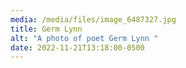 ```yaml
---
media: /media/files/image_6487327.jpg
title: Germ Lynn
alt: "A photo of poet Germ Lynn "
date: 2022-11-21T13:18:00-0500
---
```

